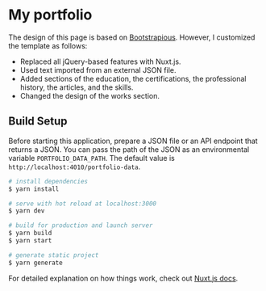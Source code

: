 # My portfolio

The design of this page is based on [Bootstrapious](https://bootstrapious.com/p/it-worker-portfolio-theme). However, I customized the template as follows:

* Replaced all jQuery-based features with Nuxt.js.
* Used text imported from an external JSON file.
* Added sections of the education, the certifications, the professional history, the articles, and the skills.
* Changed the design of the works section.

## Build Setup

Before starting this application, prepare a JSON file or an API endpoint that returns a JSON. You can pass the path of the JSON as an environmental variable `PORTFOLIO_DATA_PATH`. The default value is `http://localhost:4010/portfolio-data`.

``` bash
# install dependencies
$ yarn install

# serve with hot reload at localhost:3000
$ yarn dev

# build for production and launch server
$ yarn build
$ yarn start

# generate static project
$ yarn generate
```

For detailed explanation on how things work, check out [Nuxt.js docs](https://nuxtjs.org).

